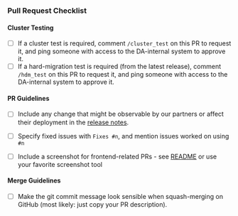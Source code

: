 

### Pull Request Checklist

#### Cluster Testing
- [ ] If a cluster test is required, comment `/cluster_test` on this PR to request it, and ping someone with access to the DA-internal system to approve it.
- [ ] If a hard-migration test is required (from the latest release), comment `/hdm_test` on this PR to request it, and ping someone with access to the DA-internal system to approve it.

#### PR Guidelines
- [ ] Include any change that might be observable by our partners or affect their deployment in the [release notes](https://github.com/hyperledger-labs/splice/blob/main/docs/src/release_notes.rst).
- [ ] Specify fixed issues with `Fixes #n`, and mention issues worked on using `#n`
- [ ] Include a screenshot for frontend-related PRs - see [README](https://github.com/hyperledger-labs/splice/blob/main/TESTING.md#running-and-debugging-integration-tests) or use your favorite screenshot tool


#### Merge Guidelines
- [ ] Make the git commit message look sensible when squash-merging on GitHub (most likely: just copy your PR description).
